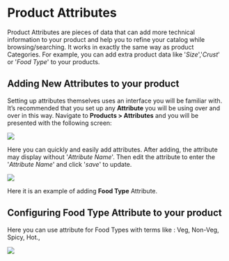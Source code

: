 # Product Attributes

Product Attributes are pieces of data that can add more technical information to your product and help you to refine your catalog while browsing/searching. It works in exactly the same way as product Categories. For example, you can add extra product data like '*Size*','*Crust*' or '*Food Type*' to your products.

## Adding New Attributes to your product

Setting up attributes themselves uses an interface you will be familiar with. It’s recommended that you set up any **Attribute** you will be using over and over in this way. Navigate to **Products > Attributes** and you will be presented with the following screen:

![](http://transvelo.github.io/docs/pizzaro/images/product-attribute-settings.png)

Here you can quickly and easily add attributes. After adding, the attribute may display without '*Attribute Name*'. Then edit the attribute to enter the '*Attribute Name*' and click '*save*' to update.

![](http://transvelo.github.io/docs/pizzaro/images/product-attribute-settings-output.png)

Here it is an example of adding **Food Type** Attribute.

## Configuring Food Type Attribute to your product

Here you can use attribute for Food Types with terms like : Veg, Non-Veg, Spicy, Hot.,

![](http://transvelo.github.io/docs/pizzaro/images/food-type-attribute.png)

